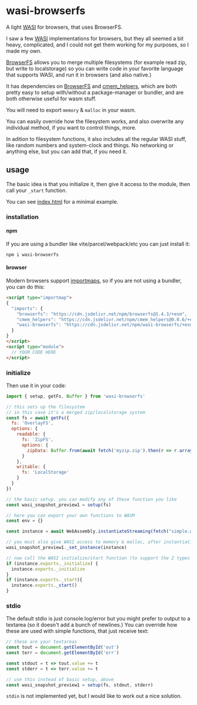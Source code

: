 # wasi-browserfs

A light [WASI](https://wasi.dev/) for browsers, that uses BrowserFS.

I saw a few [WASI](https://wasi.dev/) implementations for browsers, but they all seemed a bit heavy, complicated, and I could not get them working for my purposes, so I made my own.

[BrowserFS](https://github.com/jvilk/BrowserFS) allows you to merge multiple filesystems (for example read zip, but write to localstorage) so you can write code in your favorite language that supports WASI, and run it in browsers (and also native.)

It has dependencies on [BrowserFS](https://github.com/jvilk/BrowserFS) and [cmem_helpers](https://github.com/konsumer/cmem_helpers), which are both pretty easy to setup with/without a package-manager or bundler, and are both otherwise useful for wasm stuff.

You will need to export `memory` & `malloc` in your wasm.

You can easily override how the filesystem works, and also overwrite any individual method, if you want to control things, more.

In adition to filesystem functions, it also includes all the regular WASI stuff, like random numbers and system-clock and things. No networking or anything else, but you can add that, if you need it.


## usage

The basic idea is that you initialize it, then give it access to the module, then call your `_start` function.

You can see [index.html](index.html) for a minimal example.

### installation

#### npm

If you are using a bundler like vite/parcel/webpack/etc you can just install it:

```
npm i wasi-browserfs
```

#### browser

Modern browsers support [importmaps](https://developer.mozilla.org/en-US/docs/Web/HTML/Element/script/type/importmap), so if you are not using a bundler, you can do this:

```html
<script type="importmap">
{
  "imports": {
    "browserfs": "https://cdn.jsdelivr.net/npm/browserfs@1.4.3/+esm",
    "cmem_helpers": "https://cdn.jsdelivr.net/npm/cmem_helpers@0.0.6/+esm",
    "wasi-browserfs": "https://cdn.jsdelivr.net/npm/wasi-browserfs/+esm"
  }
}
</script>
<script type="module">
  // YOUR CODE HERE
</script>
```

### initialize

Then use it in your code:

```js
import { setup, getFs, Buffer } from 'wasi-browserfs'

// this sets up the filesystem
// in this case it's a merged zip/localstorage system
const fs = await getFs({
  fs: 'OverlayFS',
  options: {
    readable: {
      fs: 'ZipFS',
      options: {
        zipData: Buffer.from(await fetch('myzip.zip').then(r => r.arrayBuffer()))
      }
    },
    writable: {
      fs: 'LocalStorage'
    }
  }
})

// the basic setup. you can modify any of these function you like
const wasi_snapshot_preview1 = setup(fs)

// here you can export your own functions to WASM
const env = {}

const instance = await WebAssembly.instantiateStreaming(fetch("simple.wasm"), { wasi_snapshot_preview1, env })

// you must also give WASI access to memory & malloc, after instantiating
wasi_snapshot_preview1._set_instance(instance)

// now call the WASI initialize/start function (to support the 2 types of WASI init)
if (instance.exports._initialize) {
  instance.exports._initialize
}
if (instance.exports._start){
  instance.exports._start()
}
```

### stdio

The default stdio is just console.log/error but you might prefer to output to a textarea (so it doesn't add a bunch of newlines.) You can override how these are used with simple functions, that just receive text:

```js
// these are your textareas
const tout = document.getElementById('out')
const terr = document.getElementById('err')

const stdout = t => tout.value += t
const stderr = t => terr.value += t

// use this instead of basic setup, above
const wasi_snapshot_preview1 = setup(fs, stdout, stderr)
```

`stdin` is not implemented yet, but I would like to work out a nice solution.
